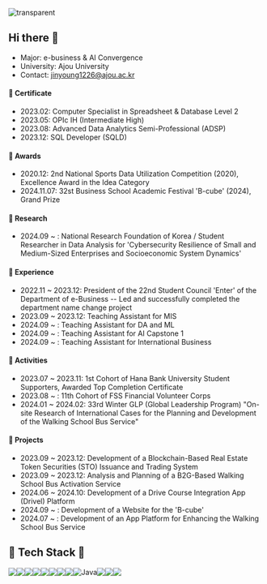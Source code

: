 ![transparent](https://capsule-render.vercel.app/api?type=waving&color=auto&text=Jinyoung's%20Page&height=220&fontSize=60)



## Hi there 👋 
- Major: e-business & AI Convergence  
- University: Ajou University
- Contact: jinyoung1226@ajou.ac.kr

#### 📜 Certificate
- 2023.02: Computer Specialist in Spreadsheet & Database Level 2
- 2023.05: OPIc IH (Intermediate High)
- 2023.08: Advanced Data Analytics Semi-Professional (ADSP)
- 2023.12: SQL Developer (SQLD)

#### 🏅 Awards
- 2020.12: 2nd National Sports Data Utilization Competition (2020), Excellence Award in the Idea Category
- 2024.11.07: 32st Business School Academic Festival 'B-cube' (2024), Grand Prize

#### 🔬 Research
- 2024.09 ~ : National Research Foundation of Korea / Student Researcher in Data Analysis for 'Cybersecurity Resilience of Small and Medium-Sized Enterprises and Socioeconomic System Dynamics'

#### 👔 Experience
- 2022.11 ~ 2023.12: President of the 22nd Student Council 'Enter' of the Department of e-Business
  -- Led and successfully completed the department name change project
- 2023.09 ~ 2023.12: Teaching Assistant for MIS
- 2024.09 ~ : Teaching Assistant for DA and ML
- 2024.09 ~ : Teaching Assistant for AI Capstone 1
- 2024.09 ~ : Teaching Assistant for International Business

#### 📍 Activities
- 2023.07 ~ 2023.11: 1st Cohort of Hana Bank University Student Supporters, Awarded Top Completion Certificate
- 2023.08 ~ : 11th Cohort of FSS Financial Volunteer Corps
- 2024.01 ~ 2024.02: 33rd Winter GLP (Global Leadership Program) "On-site Research of International Cases for the Planning and Development of the Walking School Bus Service"

#### 📗 Projects
- 2023.09 ~ 2023.12: Development of a Blockchain-Based Real Estate Token Securities (STO) Issuance and Trading System
- 2023.09 ~ 2023.12: Analysis and Planning of a B2G-Based Walking School Bus Activation Service
- 2024.06 ~ 2024.10: Development of a Drive Course Integration App (Drivel) Platform
- 2024.09 ~ : Development of a Website for the 'B-cube' 
- 2024.07 ~ : Development of an App Platform for Enhancing the Walking School Bus Service


## 🍔 Tech Stack 🍔
<div style="display:flex; flex-direction:row;">
 <img src="https://img.shields.io/badge/HTML5-E34F26?style=for-the-badge&logo=HTML5&logoColor=white">
 <img src="https://img.shields.io/badge/CSS3-1572B6?style=for-the-badge&logo=CSS3&logoColor=white">
 <img src="https://img.shields.io/badge/JavaScript-F7DF1E?style=for-the-badge&logo=JavaScript&logoColor=white">
  <img src="https://img.shields.io/badge/r-%23276DC3.svg?style=for-the-badge&logo=r&logoColor=white">
 <br>
  <img src="https://img.shields.io/badge/React-61DAFB?style=for-the-badge&logo=React&logoColor=white">
  <img src="https://img.shields.io/badge/ReactNative-61DAFB?style=for-the-badge&logo=React&logoColor=white">
 <img src="https://img.shields.io/badge/Python-3776AB?style=for-the-badge&logo=Python&logoColor=white">
  <br>
 <img src="https://img.shields.io/badge/MySQL-4479A1?style=for-the-badge&logo=MySQL&logoColor=white">
  <img alt="Java" src ="https://img.shields.io/badge/Java-007396.svg?&style=for-the-badge&logo=OpenJDK&logoColor=white"/>
  <img src="https://img.shields.io/badge/Spring-6DB33F?style=for-the-badge&logo=Spring&logoColor=white">
  <img src="https://img.shields.io/badge/Redis-FF4438?style=for-the-badge&logo=Redis&logoColor=white">
 <br>
 <img src="https://img.shields.io/badge/git-F05032?style=for-the-badge&logo=git&logoColor=white">
</div>



















